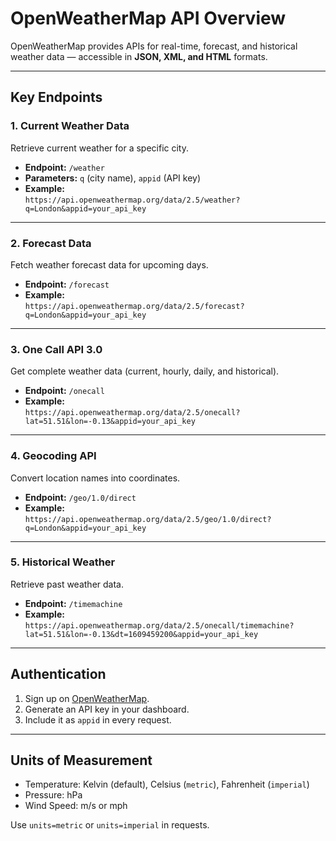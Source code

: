 # OpenWeatherMap API Overview

OpenWeatherMap provides APIs for real-time, forecast, and historical weather data — accessible in **JSON, XML, and HTML** formats.

---

## Key Endpoints

### 1. Current Weather Data

Retrieve current weather for a specific city.

- **Endpoint:** `/weather`
- **Parameters:** `q` (city name), `appid` (API key)
- **Example:**  
  `https://api.openweathermap.org/data/2.5/weather?q=London&appid=your_api_key`

---

### 2. Forecast Data

Fetch weather forecast data for upcoming days.

- **Endpoint:** `/forecast`
- **Example:**  
  `https://api.openweathermap.org/data/2.5/forecast?q=London&appid=your_api_key`

---

### 3. One Call API 3.0

Get complete weather data (current, hourly, daily, and historical).

- **Endpoint:** `/onecall`
- **Example:**  
  `https://api.openweathermap.org/data/2.5/onecall?lat=51.51&lon=-0.13&appid=your_api_key`

---

### 4. Geocoding API

Convert location names into coordinates.

- **Endpoint:** `/geo/1.0/direct`
- **Example:**  
  `https://api.openweathermap.org/data/2.5/geo/1.0/direct?q=London&appid=your_api_key`

---

### 5. Historical Weather

Retrieve past weather data.

- **Endpoint:** `/timemachine`
- **Example:**  
  `https://api.openweathermap.org/data/2.5/onecall/timemachine?lat=51.51&lon=-0.13&dt=1609459200&appid=your_api_key`

---

## Authentication

1. Sign up on [OpenWeatherMap](https://openweathermap.org/).
2. Generate an API key in your dashboard.
3. Include it as `appid` in every request.

---

## Units of Measurement

- Temperature: Kelvin (default), Celsius (`metric`), Fahrenheit (`imperial`)
- Pressure: hPa
- Wind Speed: m/s or mph

Use `units=metric` or `units=imperial` in requests.
